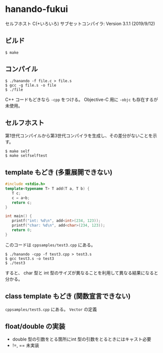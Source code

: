 # hanando-fukui

セルフホスト C(+いろいろ) サブセットコンパイラ: Version 3.1.1 (2019/9/12)

## ビルド
```
$ make
```

## コンパイル
```
$ ./hanando -f file.c > file.s
$ gcc -g file.s -o file
$ ./file
```

C++ コードもどきなら `-cpp` をつける。
Objective-C 用に `-objc` も存在するが未使用。

## セルフホスト

第1世代コンパイルから第3世代コンパイラを生成し、その差分がないことを示す。
```
$ make self
$ make selfselftest
```

## template もどき (多重展開できない)

```cpp
#include <stdio.h>
template<typename T> T add(T a, T b) {
   T c;
   c = a+b;
   return c;
}

int main() {
   printf("int: %d\n", add<int>(234, 123));
   printf("char: %d\n", add<char>(234, 123));
   return 0;
}
```

このコードは `cppsamples/test3.cpp` にある。

```
$ ./hanando -cpp -f test3.cpp > test3.s
$ gcc test3.s -o test3
$ ./test3
```

すると、 char 型と int 型のサイズが異なることを利用して異なる結果になると分かる。

## class template もどき (関数宣言できない)

`cppsamples/test5.cpp` にある。 `Vector` の定義

## float/double の実装

* double 型の引数をとる箇所にint 型の引数をとるときにはキャスト必要
* !=, == 未実装
